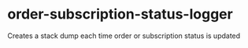 # order-subscription-status-logger
Creates a stack dump each time order or subscription status is updated
